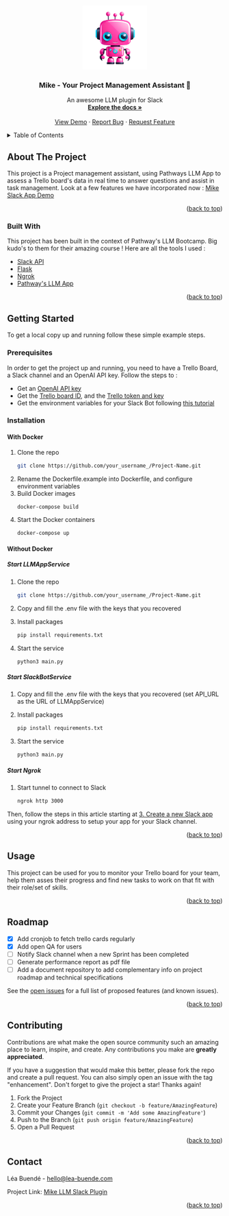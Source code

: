 <!-- PROJECT LOGO -->
<br />
<div align="center">
  
<img src="mike-logo.png" width="150" />


  <h3 align="center">Mike - Your Project Management Assistant 🧠</h3>

  <p align="center">
    An awesome LLM plugin for Slack
    <br />
    <a href="https://github.com/leabuende/mike-llm-slack-plugin"><strong>Explore the docs »</strong></a>
    <br />
    <br />
    <a href="https://go.wetransfer.com/t-Ya9A1bGN37">View Demo</a>
    ·
    <a href="https://github.com/leabuende/mike-llm-slack-plugin/issues">Report Bug</a>
    ·
    <a href="https://github.com/leabuende/mike-llm-slack-plugin/issues">Request Feature</a>
  </p>
</div>



<!-- TABLE OF CONTENTS -->
<details>
  <summary>Table of Contents</summary>
  <ol>
    <li>
      <a href="#about-the-project">About The Project</a>
      <ul>
        <li><a href="#built-with">Built With</a></li>
      </ul>
    </li>
    <li>
      <a href="#getting-started">Getting Started</a>
      <ul>
        <li><a href="#prerequisites">Prerequisites</a></li>
        <li><a href="#installation">Installation</a></li>
      </ul>
    </li>
    <li><a href="#usage">Usage</a></li>
    <li><a href="#roadmap">Roadmap</a></li>
    <li><a href="#contributing">Contributing</a></li>
    <li><a href="#license">License</a></li>
    <li><a href="#contact">Contact</a></li>
    <li><a href="#acknowledgments">Acknowledgments</a></li>
  </ol>
</details>



<!-- ABOUT THE PROJECT -->
## About The Project

This project is a Project management assistant, using Pathways LLM App to assess a Trello board's data in real time to answer questions and assist in task management.
Look at a few features we have incorporated now : 
[Mike Slack App Demo](https://go.wetransfer.com/t-Ya9A1bGN37)

<p align="right">(<a href="#readme-top">back to top</a>)</p>



### Built With

This project has been built in the context of Pathway's LLM Bootcamp. Big kudo's to them for their amazing course !
Here are all the tools I used :

* [Slack API](https://api.slack.com/)
* [Flask](https://flask.palletsprojects.com/en/3.0.x/)
* [Ngrok](https://ngrok.com/)
* [Pathway's LLM App](https://pathway.com/developers/showcases/llm-app-pathway)

<p align="right">(<a href="#readme-top">back to top</a>)</p>



<!-- GETTING STARTED -->
## Getting Started

To get a local copy up and running follow these simple example steps.

### Prerequisites

In order to get the project up and running, you need to have a Trello Board, a Slack channel and an OpenAI API key.
Follow the steps to :
- Get an [OpenAI API key](https://help.openai.com/en/articles/4936850-where-do-i-find-my-secret-api-key)
- Get the [Trello board ID](https://community.atlassian.com/t5/Trello-questions/How-to-get-Trello-Board-ID/qaq-p/1347525), and the [Trello token and key](https://trello.com/app-key)
- Get the environment variables for your Slack Bot following [this tutorial](https://medium.com/developer-student-clubs-tiet/how-to-build-your-first-slack-bot-in-2020-with-python-flask-using-the-slack-events-api-4b20ae7b4f86) 

### Installation
#### With Docker
1. Clone the repo
   ```sh
   git clone https://github.com/your_username_/Project-Name.git
   ```
2. Rename the Dockerfile.example into Dockerfile, and configure environment variables
3. Build Docker images
   ```sh
   docker-compose build
   ```
4. Start the Docker containers
   ```sh
   docker-compose up
   ```

#### Without Docker
##### Start LLMAppService
1. Clone the repo
   ```sh
   git clone https://github.com/your_username_/Project-Name.git
   ```
2. Copy and fill the .env file with the keys that you recovered

3. Install packages
   ```sh
   pip install requirements.txt
   ```
4. Start the service
   ```sh
   python3 main.py
   ```
##### Start SlackBotService
1. Copy and fill the .env file with the keys that you recovered (set API_URL as the URL of LLMAppService)

3. Install packages
   ```sh
   pip install requirements.txt
   ```
4. Start the service
   ```sh
   python3 main.py
   ```
##### Start Ngrok 
1. Start tunnel to connect to Slack
   ```sh
   ngrok http 3000
   ```

Then, follow the steps in this article starting at [3. Create a new Slack app](https://medium.com/developer-student-clubs-tiet/how-to-build-your-first-slack-bot-in-2020-with-python-flask-using-the-slack-events-api-4b20ae7b4f86) using your ngrok address to setup your app for your Slack channel.

<p align="right">(<a href="#readme-top">back to top</a>)</p>



<!-- USAGE EXAMPLES -->
## Usage

This project can be used for you to monitor your Trello board for your team, help them asses their progress and find new tasks to work on that fit with their role/set of skills.

<p align="right">(<a href="#readme-top">back to top</a>)</p>



<!-- ROADMAP -->
## Roadmap

- [x] Add cronjob to fetch trello cards regularly
- [x] Add open QA for users
- [ ] Notify Slack channel when a new Sprint has been completed
- [ ] Generate performance report as pdf file
- [ ] Add a document repository to add complementary info on project roadmap and technical specifications

See the [open issues](https://github.com/othneildrew/Best-README-Template/issues) for a full list of proposed features (and known issues).

<p align="right">(<a href="#readme-top">back to top</a>)</p>



<!-- CONTRIBUTING -->
## Contributing

Contributions are what make the open source community such an amazing place to learn, inspire, and create. Any contributions you make are **greatly appreciated**.

If you have a suggestion that would make this better, please fork the repo and create a pull request. You can also simply open an issue with the tag "enhancement".
Don't forget to give the project a star! Thanks again!

1. Fork the Project
2. Create your Feature Branch (`git checkout -b feature/AmazingFeature`)
3. Commit your Changes (`git commit -m 'Add some AmazingFeature'`)
4. Push to the Branch (`git push origin feature/AmazingFeature`)
5. Open a Pull Request

<p align="right">(<a href="#readme-top">back to top</a>)</p>


<!-- CONTACT -->
## Contact

Léa Buendé - hello@lea-buende.com

Project Link: [Mike LLM Slack Plugin](https://github.com/leabuende/mike-llm-slack-plugin)

<p align="right">(<a href="#readme-top">back to top</a>)</p>



